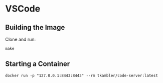 # VSCode

## Building the Image

Clone and run:

    make

## Starting a Container

    docker run -p "127.0.0.1:8443:8443" --rm tkambler/code-server:latest
